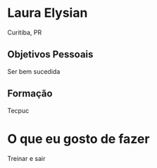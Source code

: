 # Laura Elysian
Curitiba, PR

## Objetivos Pessoais
Ser bem sucedida

## Formação
Tecpuc

# O que eu gosto de fazer
Treinar e sair
